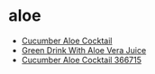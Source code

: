 # aloe

 * [Cucumber Aloe Cocktail](../../index/c/cucumber-aloe-cocktail-366715.json)
 * [Green Drink With Aloe Vera Juice](../../index/g/green-drink-with-aloe-vera-juice.json)
 * [Cucumber Aloe Cocktail 366715](../../index/c/cucumber-aloe-cocktail-366715.json)
